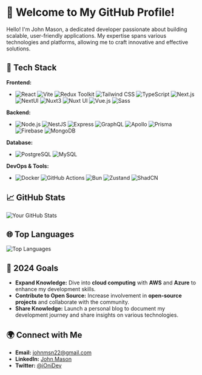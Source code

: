 # 👋 Welcome to My GitHub Profile!

Hello! I'm John Mason, a dedicated developer passionate about building scalable, user-friendly applications. My expertise spans various technologies and platforms, allowing me to craft innovative and effective solutions.

## 🔧 Tech Stack

**Frontend:**
- ![React](https://img.shields.io/badge/React-61DAFB?style=for-the-badge&logo=react&logoColor=white)
![Vite](https://img.shields.io/badge/Vite-646CFF?style=for-the-badge&logo=vite&logoColor=white)
![Redux Toolkit](https://img.shields.io/badge/Redux_Toolkit-764ABC?style=for-the-badge&logo=redux&logoColor=white)
![Tailwind CSS](https://img.shields.io/badge/Tailwind_CSS-06B6D4?style=for-the-badge&logo=tailwindcss&logoColor=white)
![TypeScript](https://img.shields.io/badge/TypeScript-3178C6?style=for-the-badge&logo=typescript&logoColor=white)
![Next.js](https://img.shields.io/badge/Next.js-000000?style=for-the-badge&logo=next.js&logoColor=white)
![NextUI](https://img.shields.io/badge/NextUI-000000?style=for-the-badge&logo=nextui&logoColor=white)
![Nuxt3](https://img.shields.io/badge/Nuxt3-00C58E?style=for-the-badge&logo=nuxt.js&logoColor=white)
![Nuxt UI](https://img.shields.io/badge/Nuxt_UI-000000?style=for-the-badge&logo=nuxt.js&logoColor=white)
![Vue.js](https://img.shields.io/badge/Vue.js-42b883?style=for-the-badge&logo=vue.js&logoColor=white)
![Sass](https://img.shields.io/badge/Sass-CC6699?style=for-the-badge&logo=sass&logoColor=white)

**Backend:**
- ![Node.js](https://img.shields.io/badge/Node.js-339933?style=for-the-badge&logo=node.js&logoColor=white)
![NestJS](https://img.shields.io/badge/NestJS-E0234E?style=for-the-badge&logo=nestjs&logoColor=white)
![Express](https://img.shields.io/badge/Express-000000?style=for-the-badge&logo=express&logoColor=white)
![GraphQL](https://img.shields.io/badge/GraphQL-E10098?style=for-the-badge&logo=graphql&logoColor=white)
![Apollo](https://img.shields.io/badge/Apollo-311C87?style=for-the-badge&logo=apollo&logoColor=white)
![Prisma](https://img.shields.io/badge/Prisma-2D3748?style=for-the-badge&logo=prisma&logoColor=white)
![Firebase](https://img.shields.io/badge/Firebase-FFCA28?style=for-the-badge&logo=firebase&logoColor=white)
![MongoDB](https://img.shields.io/badge/MongoDB-47A248?style=for-the-badge&logo=mongodb&logoColor=white)

**Database:**
- ![PostgreSQL](https://img.shields.io/badge/PostgreSQL-4169E1?style=for-the-badge&logo=postgresql&logoColor=white)
![MySQL](https://img.shields.io/badge/MySQL-4479A1?style=for-the-badge&logo=mysql&logoColor=white)

**DevOps & Tools:**
- ![Docker](https://img.shields.io/badge/Docker-2496ED?style=for-the-badge&logo=docker&logoColor=white)
![GitHub Actions](https://img.shields.io/badge/GitHub_Actions-2088FF?style=for-the-badge&logo=github-actions&logoColor=white)
![Bun](https://img.shields.io/badge/Bun-000000?style=for-the-badge&logo=bun&logoColor=white)
![Zustand](https://img.shields.io/badge/Zustand-007FFF?style=for-the-badge&logo=zustand&logoColor=white)
![ShadCN](https://img.shields.io/badge/ShadCN-FF4081?style=for-the-badge&logo=shadcn&logoColor=white)

## 📈 GitHub Stats

![Your GitHub Stats](https://github-readme-stats.vercel.app/api?username=simkidd&show_icons=true&theme=dracula)

## 🌐 Top Languages

![Top Languages](https://github-readme-stats.vercel.app/api/top-langs/?username=simkidd&layout=compact&theme=dracula)

## 🎯 2024 Goals

- **Expand Knowledge:** Dive into **cloud computing** with **AWS** and **Azure** to enhance my development skills.
- **Contribute to Open Source:** Increase involvement in **open-source projects** and collaborate with the community.
- **Share Knowledge:** Launch a personal blog to document my development journey and share insights on various technologies.

## 🌍 Connect with Me

- **Email:** [johnmsn22@gmail.com](mailto:johnmsn22@gmail.com)
- **LinkedIn:** [John Mason](https://www.linkedin.com/in/mason10396)
- **Twitter:** [@iOniDev](https://twitter.com/iOniDev)

